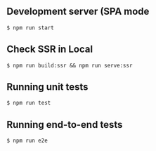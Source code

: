 ## Development server (SPA mode

```
$ npm run start
```

## Check SSR in Local

```
$ npm run build:ssr && npm run serve:ssr
```

## Running unit tests

```
$ npm run test
```

## Running end-to-end tests

```
$ npm run e2e
```
